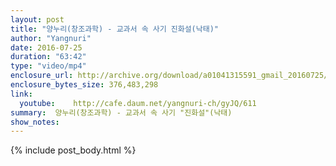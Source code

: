 ```yaml
---
layout: post
title: "양누리(창조과학) - 교과서 속 사기 진화설(낙태)"
author: "Yangnuri"
date: 2016-07-25
duration: "63:42"
type: "video/mp4"
enclosure_url: http://archive.org/download/a01041315591_gmail_20160725/%EA%B5%90%EA%B3%BC%EC%84%9C%20%EC%86%8D%20%EC%82%AC%EA%B8%B0%20%EC%A7%84%ED%99%94%EC%84%A4.mp4
enclosure_bytes_size: 376,483,298 
link:
  youtube:    http://cafe.daum.net/yangnuri-ch/gyJQ/611
summary:  양누리(창조과학) - 교과서 속 사기 "진화설"(낙태)
show_notes:
---
```


{% include post_body.html %}

